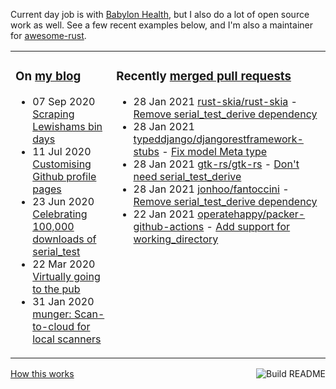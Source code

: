 Current day job is with [Babylon Health](https://github.com/babylonhealth), but I also do a lot of open source work as well. See a few recent examples below, and I'm also a maintainer for [awesome-rust](https://github.com/rust-unofficial/awesome-rust).

<table><tr><td valign="top">

### On [my blog](https://tevps.net/blog)
<!-- blog starts -->
* 07 Sep 2020 [Scraping Lewishams bin days](https://tevps.net/blog/2020/9/7/scraping-lewishams-bin-days/)
* 11 Jul 2020 [Customising Github profile pages](https://tevps.net/blog/2020/7/11/customising-github-profile-pages/)
* 23 Jun 2020 [Celebrating 100,000 downloads of serial_test](https://tevps.net/blog/2020/6/23/celebrating-100000-downloads-serial_test/)
* 22 Mar 2020 [Virtually going to the pub](https://tevps.net/blog/2020/3/22/virtually-going-pub/)
* 31 Jan 2020 [munger: Scan-to-cloud for local scanners](https://tevps.net/blog/2020/1/31/munger-scan-to-cloud-for-local-scanners/)
<!-- blog ends -->

</td><td valign="top">

### Recently [merged pull requests](https://github.com/search?o=desc&q=is%3Apr+author%3Apalfrey+-user%3Apalfrey+is%3Amerged+is%3Apublic&s=created&type=Issues)

<!-- prs starts -->
* 28 Jan 2021 [rust-skia/rust-skia](https://github.com/rust-skia/rust-skia) - [Remove serial_test_derive dependency](https://github.com/rust-skia/rust-skia/pull/463)
* 28 Jan 2021 [typeddjango/djangorestframework-stubs](https://github.com/typeddjango/djangorestframework-stubs) - [Fix model Meta type](https://github.com/typeddjango/djangorestframework-stubs/pull/127)
* 28 Jan 2021 [gtk-rs/gtk-rs](https://github.com/gtk-rs/gtk-rs) - [Don't need serial_test_derive](https://github.com/gtk-rs/gtk-rs/pull/273)
* 28 Jan 2021 [jonhoo/fantoccini](https://github.com/jonhoo/fantoccini) - [Remove serial_test_derive dependency](https://github.com/jonhoo/fantoccini/pull/122)
* 22 Jan 2021 [operatehappy/packer-github-actions](https://github.com/operatehappy/packer-github-actions) - [Add support for working_directory](https://github.com/operatehappy/packer-github-actions/pull/11)
<!-- prs ends -->

</td></tr></table>

<a href="https://github.com/palfrey/palfrey/actions"><img src="https://github.com/palfrey/palfrey/workflows/Build%20README/badge.svg?branch=master" align="right" alt="Build README"></a> <a href="https://tevps.net/blog/2020/7/11/customising-github-profile-pages/">How this works</a>
